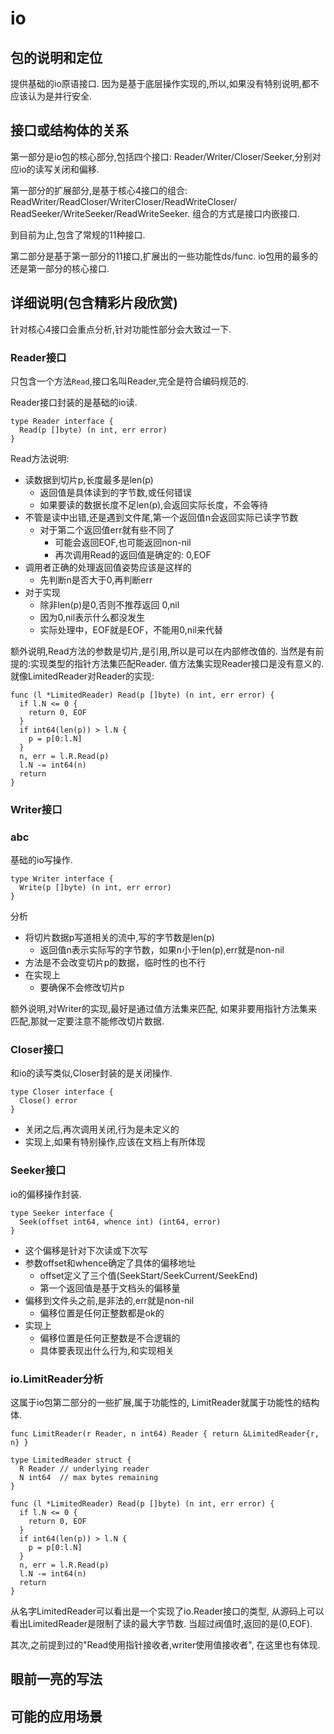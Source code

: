 # io

## 包的说明和定位

提供基础的io原语接口.
因为是基于底层操作实现的,所以,如果没有特别说明,都不应该认为是并行安全.

## 接口或结构体的关系

第一部分是io包的核心部分,包括四个接口:
Reader/Writer/Closer/Seeker,分别对应io的读写关闭和偏移.

第一部分的扩展部分,是基于核心4接口的组合:
ReadWriter/ReadCloser/WriterCloser/ReadWriteCloser/
ReadSeeker/WriteSeeker/ReadWriteSeeker.
组合的方式是接口内嵌接口.

到目前为止,包含了常规的11种接口.

第二部分是基于第一部分的11接口,扩展出的一些功能性ds/func.
io包用的最多的还是第一部分的核心接口.

## 详细说明(包含精彩片段欣赏)

针对核心4接口会重点分析,针对功能性部分会大致过一下.

### Reader接口

只包含一个方法`Read`,接口名叫Reader,完全是符合编码规范的.

Reader接口封装的是基础的io读.

    type Reader interface {
      Read(p []byte) (n int, err error)
    }

Read方法说明:

- 读数据到切片p,长度最多是len(p)
  - 返回值是具体读到的字节数,或任何错误
  - 如果要读的数据长度不足len(p),会返回实际长度，不会等待
- 不管是读中出错,还是遇到文件尾,第一个返回值n会返回实际已读字节数
  - 对于第二个返回值err就有些不同了
    - 可能会返回EOF,也可能返回non-nil
    - 再次调用Read的返回值是确定的: 0,EOF
- 调用者正确的处理返回值姿势应该是这样的
  - 先判断n是否大于0,再判断err
- 对于实现
  - 除非len(p)是0,否则不推荐返回 0,nil
  - 因为0,nil表示什么都没发生
  - 实际处理中，EOF就是EOF，不能用0,nil来代替

额外说明,Read方法的参数是切片,是引用,所以是可以在内部修改值的.
当然是有前提的:实现类型的指针方法集匹配Reader.
值方法集实现Reader接口是没有意义的.
就像LimitedReader对Reader的实现:

    func (l *LimitedReader) Read(p []byte) (n int, err error) {
      if l.N <= 0 {
        return 0, EOF
      }
      if int64(len(p)) > l.N {
        p = p[0:l.N]
      }
      n, err = l.R.Read(p)
      l.N -= int64(n)
      return
    }

### Writer接口

### abc

基础的io写操作.

    type Writer interface {
      Write(p []byte) (n int, err error)
    }

分析

- 将切片数据p写道相关的流中,写的字节数是len(p)
  - 返回值n表示实际写的字节数，如果n小于len(p),err就是non-nil
- 方法是不会改变切片p的数据，临时性的也不行
- 在实现上
  - 要确保不会修改切片p

额外说明,对Writer的实现,最好是通过值方法集来匹配,
如果非要用指针方法集来匹配,那就一定要注意不能修改切片数据.

### Closer接口

和io的读写类似,Closer封装的是关闭操作.

    type Closer interface {
      Close() error
    }

- 关闭之后,再次调用关闭,行为是未定义的
- 实现上,如果有特别操作,应该在文档上有所体现

### Seeker接口

io的偏移操作封装.

    type Seeker interface {
      Seek(offset int64, whence int) (int64, error)
    }

- 这个偏移是针对下次读或下次写
- 参数offset和whence确定了具体的偏移地址
  - offset定义了三个值(SeekStart/SeekCurrent/SeekEnd)
  - 第一个返回值是基于文档头的偏移量
- 偏移到文件头之前,是非法的,err就是non-nil
  - 偏移位置是任何正整数都是ok的
- 实现上
  - 偏移位置是任何正整数是不合逻辑的
  - 具体要表现出什么行为,和实现相关

### io.LimitReader分析

这属于io包第二部分的一些扩展,属于功能性的,
LimitReader就属于功能性的结构体.

    func LimitReader(r Reader, n int64) Reader { return &LimitedReader{r, n} }

    type LimitedReader struct {
      R Reader // underlying reader
      N int64  // max bytes remaining
    }

    func (l *LimitedReader) Read(p []byte) (n int, err error) {
      if l.N <= 0 {
        return 0, EOF
      }
      if int64(len(p)) > l.N {
        p = p[0:l.N]
      }
      n, err = l.R.Read(p)
      l.N -= int64(n)
      return
    }

从名字LimitedReader可以看出是一个实现了io.Reader接口的类型,
从源码上可以看出LimitedReader是限制了读的最大字节数.
当超过阀值时,返回的是(0,EOF).

其次,之前提到过的"Read使用指针接收者,writer使用值接收者",
在这里也有体现.

## 眼前一亮的写法

## 可能的应用场景
